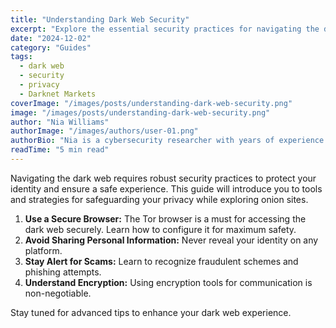 ```yaml
---
title: "Understanding Dark Web Security"
excerpt: "Explore the essential security practices for navigating the dark web safely, from securing your identity to avoiding scams."
date: "2024-12-02"
category: "Guides"
tags:
  - dark web
  - security
  - privacy
  - Darknet Markets
coverImage: "/images/posts/understanding-dark-web-security.png"
image: "/images/posts/understanding-dark-web-security.png"
author: "Nia Williams"
authorImage: "/images/authors/user-01.png"
authorBio: "Nia is a cybersecurity researcher with years of experience in analyzing privacy and security tools for safe online navigation."
readTime: "5 min read"
---
```


Navigating the dark web requires robust security practices to protect your identity and ensure a safe experience. This guide will introduce you to tools and strategies for safeguarding your privacy while exploring onion sites. 

1. **Use a Secure Browser:** The Tor browser is a must for accessing the dark web securely. Learn how to configure it for maximum safety.
2. **Avoid Sharing Personal Information:** Never reveal your identity on any platform.
3. **Stay Alert for Scams:** Learn to recognize fraudulent schemes and phishing attempts.
4. **Understand Encryption:** Using encryption tools for communication is non-negotiable.

Stay tuned for advanced tips to enhance your dark web experience.
